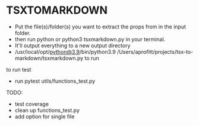 
TSXTOMARKDOWN
=============

- Put the file(s)/folder(s) you want to extract the props from in the input folder.
- then run python or python3 tsxmarkdown.py in your terminal.
- It'll output everything to a new output directory
- /usr/local/opt/python@3.9/bin/python3.9 /Users/aprofitt/projects/tsx-to-markdown/tsxmarkdown.py to run


to run test
- run pytest utils/functions_test.py



TODO:

- test coverage
- clean up functions_test.py
- add option for single file